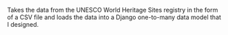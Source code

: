 Takes the data from the UNESCO World Heritage Sites registry in the form of a CSV file and loads the data into a Django one-to-many data model that I designed.